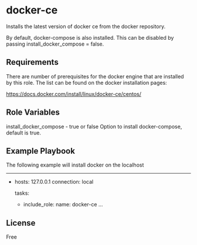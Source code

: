 docker-ce
=========

Installs the latest version of docker ce from the docker repository.

By default, docker-compose is also installed. This can be disabled by passing install_docker_compose = false.

Requirements
------------

There are number of prerequisites for the docker engine that are installed by this role. The list can be found on the docker installation pages:

https://docs.docker.com/install/linux/docker-ce/centos/


Role Variables
--------------
install_docker_compose - true or false
Option to install docker-compose, default is true.

Example Playbook
----------------
The following example will install docker on the localhost

---
  - hosts: 127.0.0.1
    connection: local
  
    tasks:
      - include_role:
          name: docker-ce
...

License
-------

Free
